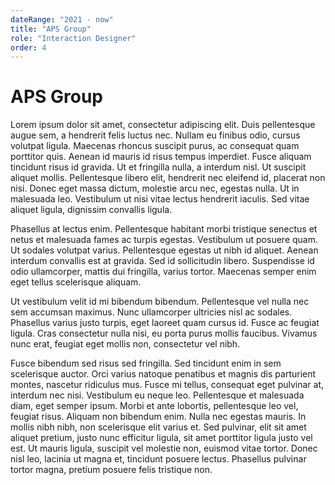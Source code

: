 ```yaml
---
dateRange: "2021 - now"
title: "APS Group"
role: "Interaction Designer"
order: 4
---
```

# APS Group

Lorem ipsum dolor sit amet, consectetur adipiscing elit. Duis pellentesque augue sem, a hendrerit felis luctus nec. Nullam eu finibus odio, cursus volutpat ligula. Maecenas rhoncus suscipit purus, ac consequat quam porttitor quis. Aenean id mauris id risus tempus imperdiet. Fusce aliquam tincidunt risus id gravida. Ut et fringilla nulla, a interdum nisl. Ut suscipit aliquet mollis. Pellentesque libero elit, hendrerit nec eleifend id, placerat non nisi. Donec eget massa dictum, molestie arcu nec, egestas nulla. Ut in malesuada leo. Vestibulum ut nisi vitae lectus hendrerit iaculis. Sed vitae aliquet ligula, dignissim convallis ligula.

Phasellus at lectus enim. Pellentesque habitant morbi tristique senectus et netus et malesuada fames ac turpis egestas. Vestibulum ut posuere quam. Ut sodales volutpat varius. Pellentesque egestas ut nibh id aliquet. Aenean interdum convallis est at gravida. Sed id sollicitudin libero. Suspendisse id odio ullamcorper, mattis dui fringilla, varius tortor. Maecenas semper enim eget tellus scelerisque aliquam.

Ut vestibulum velit id mi bibendum bibendum. Pellentesque vel nulla nec sem accumsan maximus. Nunc ullamcorper ultricies nisl ac sodales. Phasellus varius justo turpis, eget laoreet quam cursus id. Fusce ac feugiat ligula. Cras consectetur nulla nisi, eu porta purus mollis faucibus. Vivamus nunc erat, feugiat eget mollis non, consectetur vel nibh.

Fusce bibendum sed risus sed fringilla. Sed tincidunt enim in sem scelerisque auctor. Orci varius natoque penatibus et magnis dis parturient montes, nascetur ridiculus mus. Fusce mi tellus, consequat eget pulvinar at, interdum nec nisi. Vestibulum eu neque leo. Pellentesque et malesuada diam, eget semper ipsum. Morbi et ante lobortis, pellentesque leo vel, feugiat risus. Aliquam non bibendum enim. Nulla nec egestas mauris. In mollis nibh nibh, non scelerisque elit varius et. Sed pulvinar, elit sit amet aliquet pretium, justo nunc efficitur ligula, sit amet porttitor ligula justo vel est. Ut mauris ligula, suscipit vel molestie non, euismod vitae tortor. Donec nisl leo, lacinia ut magna et, tincidunt posuere lectus. Phasellus pulvinar tortor magna, pretium posuere felis tristique non.
